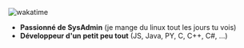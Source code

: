 ![wakatime](https://wakatime.com/badge/user/3f12cffd-a409-4307-be3a-e04f525089c1.svg)
- **Passionné de SysAdmin** (je mange du linux tout les jours tu vois)
- **Développeur d'un petit peu tout** (JS, Java, PY, C, C++, C#, ...)

